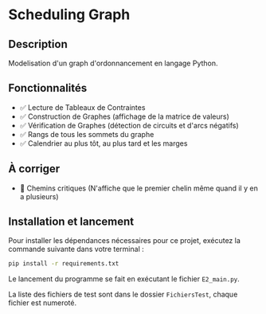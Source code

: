 # Scheduling Graph

## Description
Modelisation d'un graph d'ordonnancement en langage Python.

## Fonctionnalités
- ✅ Lecture de Tableaux de Contraintes
- ✅ Construction de Graphes (affichage de la matrice de valeurs)
- ✅ Vérification de Graphes (détection de circuits et d'arcs négatifs)
- ✅ Rangs de tous les sommets du graphe
- ✅ Calendrier au plus tôt, au plus tard et les marges

## À corriger
- 🚧 Chemins critiques (N'affiche que le premier chelin même quand il y en a plusieurs)

## Installation et lancement

Pour installer les dépendances nécessaires pour ce projet, exécutez la commande suivante dans votre terminal :

```bash
pip install -r requirements.txt
```
Le lancement du programme se fait en exécutant le fichier `E2_main.py`.

La liste des fichiers de test sont dans le dossier `FichiersTest`, chaque fichier est numeroté.
